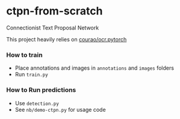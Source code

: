# ctpn-from-scratch
Connectionist Text Proposal Network

This project heavily relies on [courao/ocr.pytorch](https://github.com/courao/ocr.pytorch)


### How to train

- Place annotations and images in `annotations` and `images` folders 
- Run `train.py`


### How to Run predictions

- Use `detection.py`
- See `nb/demo-ctpn.py` for usage code